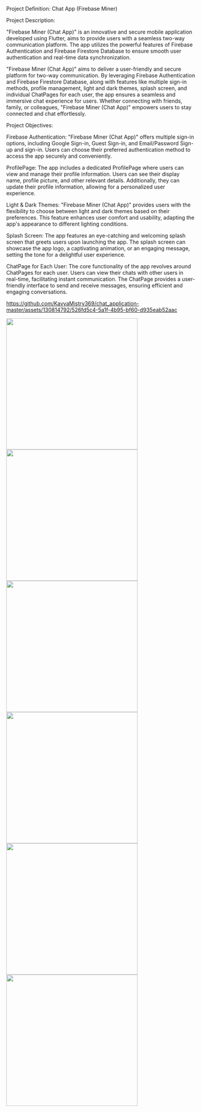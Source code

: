 Project Definition: Chat App (Firebase Miner)

Project Description:

"Firebase Miner (Chat App)" is an innovative and secure mobile application developed using
Flutter, aims to provide users with a seamless two-way communication platform. The app
utilizes the powerful features of Firebase Authentication and Firebase Firestore Database to
ensure smooth user authentication and real-time data synchronization.

"Firebase Miner (Chat App)" aims to deliver a user-friendly and secure platform for two-way
communication. By leveraging Firebase Authentication and Firebase Firestore Database, along
with features like multiple sign-in methods, profile management, light and dark themes, splash
screen, and individual ChatPages for each user, the app ensures a seamless and immersive chat
experience for users. Whether connecting with friends, family, or colleagues, "Firebase Miner
(Chat App)" empowers users to stay connected and chat effortlessly.

Project Objectives:

Firebase Authentication: "Firebase Miner (Chat App)" offers multiple sign-in options,
including Google Sign-in, Guest Sign-in, and Email/Password Sign-up and sign-in. Users can
choose their preferred authentication method to access the app securely and conveniently.

ProfilePage: The app includes a dedicated ProfilePage where users can view and manage their
profile information. Users can see their display name, profile picture, and other relevant details.
Additionally, they can update their profile information, allowing for a personalized user
experience.

Light & Dark Themes: "Firebase Miner (Chat App)" provides users with the flexibility to
choose between light and dark themes based on their preferences. This feature enhances user
comfort and usability, adapting the app's appearance to different lighting conditions.

Splash Screen: The app features an eye-catching and welcoming splash screen that greets users
upon launching the app. The splash screen can showcase the app logo, a captivating animation,
or an engaging message, setting the tone for a delightful user experience.

ChatPage for Each User: The core functionality of the app revolves around ChatPages for each
user. Users can view their chats with other users in real-time, facilitating instant communication.
The ChatPage provides a user-friendly interface to send and receive messages, ensuring efficient
and engaging conversations.



https://github.com/KavyaMistry369/chat_application-master/assets/130814792/526fd5c4-5a1f-4b95-bf60-d935eab52aac


<img src="https://github.com/KavyaMistry369/chat_application-master/assets/130814792/b0994922-45e4-45ae-bf5e-c95f3b111c13" width="350px">
<img src="https://github.com/KavyaMistry369/chat_application-master/assets/130814792/b0c6e091-5713-4741-9801-9c7aac6d71a5" width="350px">
<img src="https://github.com/KavyaMistry369/chat_application-master/assets/130814792/2a96ec1e-8518-4821-a245-38142490c7b1" width="350px">
<img src="https://github.com/KavyaMistry369/chat_application-master/assets/130814792/99456271-f041-4d99-931f-08cf0eb4e9d3" width="350px">
<img src="https://github.com/KavyaMistry369/chat_application-master/assets/130814792/f5602e3b-baf9-47e8-b0f8-1eb5362ad56a" width="350px">
<img src="https://github.com/KavyaMistry369/chat_application-master/assets/130814792/2ec1de07-d977-4dea-aae8-786040626636" width="350px">


